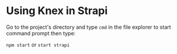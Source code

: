 # Using Knex in Strapi 

Go to the project's directory and type `cmd` in the file explorer to start command prompt then type:

`npm start`
or
`start strapi`

